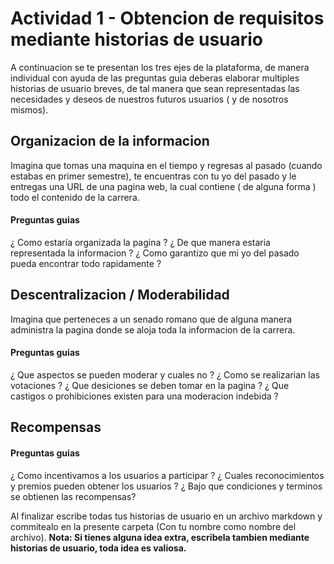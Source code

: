 # Actividad 1 - Obtencion de requisitos mediante historias de usuario
A continuacion se te presentan los tres ejes de la plataforma, de manera individual con ayuda de las preguntas guia deberas elaborar multiples historias de usuario breves,
de tal manera que sean representadas las necesidades y deseos de nuestros futuros usuarios ( y de nosotros mismos).

## Organizacion de la informacion
Imagina que tomas una maquina en el tiempo y regresas al pasado (cuando estabas en primer semestre), te encuentras con tu yo del pasado y le entregas una URL de una pagina web, la cual contiene
( de alguna forma ) todo el contenido de la carrera.

#### Preguntas guias
¿ Como estaría organizada la pagina ?
¿ De que manera estaria representada la informacion ?
¿ Como garantizo que mi yo del pasado pueda encontrar todo rapidamente ?

## Descentralizacion / Moderabilidad
Imagina que perteneces a un senado romano que de alguna manera administra la pagina donde se aloja toda la informacion de la carrera.


#### Preguntas guias
¿ Que aspectos se pueden moderar y cuales no ?
¿ Como se realizarian las votaciones ?
¿ Que desiciones se deben tomar en la pagina ?
¿ Que castigos o prohibiciones existen para una moderacion indebida ?


## Recompensas
####  Preguntas guias
¿ Como incentivamos a los usuarios a participar ?
¿ Cuales reconocimientos y premios pueden obtener los usuarios ?
¿ Bajo que condiciones y terminos se obtienen las recompensas?



Al finalizar escribe todas tus historias de usuario en un archivo markdown y commitealo en la presente carpeta (Con tu nombre como nombre del archivo).
**Nota: Si tienes alguna idea extra, escribela tambien mediante historias de usuario, toda idea es valiosa.**






